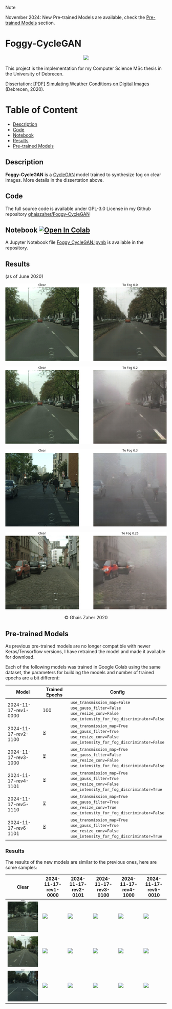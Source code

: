 > [!NOTE]  
> November 2024: New Pre-trained Models are available, check the [Pre-trained Models](#pre-trained-models) section.

# Foggy-CycleGAN

<p align="center">
 <img src="images/banner-cropped-rnd.png">
</p>

This project is the implementation for my Computer Science MSc thesis in the University of Debrecen.

Dissertation: 
<a href="./dissertation/Simulating%20Weather%20Conditions%20on%20Digital%20Images%20-%20Final.pdf" target="_blank">[PDF] Simulating Weather Conditions on Digital Images</a> (Debrecen, 2020).

# Table of Content
- [Description](#description)
- [Code](#code)
- [Notebook](#notebook)
- [Results](#results)
- [Pre-trained Models](#pre-trained-models)

## Description
**Foggy-CycleGAN** is a
<a href="https://junyanz.github.io/CycleGAN/" target="_blank">CycleGAN</a> model trained to synthesize fog on clear images. More details in the dissertation above.

## Code
The full source code is available under GPL-3.0 License in my Github repository <a href="https://github.com/ghaiszaher/Foggy-CycleGAN" target="_blank">ghaiszaher/Foggy-CycleGAN</a>

## Notebook <a href="https://colab.research.google.com/github/ghaiszaher/Foggy-CycleGAN/blob/master/Foggy_CycleGAN.ipynb" target="_blank"><img src="https://colab.research.google.com/assets/colab-badge.svg" alt="Open In Colab"/></a>
A Jupyter Notebook file <a href="https://github.com/ghaiszaher/Foggy-CycleGAN/blob/master/Foggy_CycleGAN.ipynb" target="_blank">Foggy_CycleGAN.ipynb</a> is available in the repository.

## Results
(as of June 2020)
<p align="center">
 <img src="images/results/2020-06/result-animated-01.gif">
</p>

<p align="center">
 <img src="images/results/2020-06/result-sample-0.2.jpg">
</p>

<p align="center">
 <img src="images/results/2020-06/result-sample-0.3.jpg">
</p>

<p align="center">
 <img src="images/results/2020-06/result-sample-0.25.jpg">
</p>

<div align="center">
&copy; Ghais Zaher 2020
</div>

## Pre-trained Models
As previous pre-trained models are no longer compatible with newer Keras/Tensorflow versions, I have retrained the model and made it available for
download.

Each of the following models was trained in Google Colab using the same dataset, the parameters for building the models and number of trained epochs are a bit different:
<div align="center">

| Model                | Trained Epochs | Config                                                                                                                             |
|----------------------|----------------|------------------------------------------------------------------------------------------------------------------------------------|
| 2024-11-17-rev1-0000 | 100            | `use_transmission_map=False`<br>`use_gauss_filter=False`<br>`use_resize_conv=False`<br>`use_intensity_for_fog_discriminator=False` |
| 2024-11-17-rev2-1100 | ⏳              | `use_transmission_map=True`<br>`use_gauss_filter=True`<br>`use_resize_conv=False`<br>`use_intensity_for_fog_discriminator=False`   |
| 2024-11-17-rev3-1000 | ⏳              | `use_transmission_map=True`<br>`use_gauss_filter=False`<br>`use_resize_conv=False`<br>`use_intensity_for_fog_discriminator=False`  |
| 2024-11-17-rev4-1101 | ⏳              | `use_transmission_map=True`<br>`use_gauss_filter=True`<br>`use_resize_conv=False`<br>`use_intensity_for_fog_discriminator=True`    |
| 2024-11-17-rev5-1110 | ⏳              | `use_transmission_map=True`<br>`use_gauss_filter=True`<br>`use_resize_conv=True`<br>`use_intensity_for_fog_discriminator=False`    |
| 2024-11-17-rev6-1101 | ⏳              | `use_transmission_map=True`<br>`use_gauss_filter=True`<br>`use_resize_conv=False`<br>`use_intensity_for_fog_discriminator=True`    |
</div>

### Results
The results of the new models are similar to the previous ones, here are some samples:

| Clear                                                   | 2024-11-17-rev1-0000                                        | 2024-11-17-rev2-0101                                        | 2024-11-17-rev3-0100                                        | 2024-11-17-rev4-1000                                        | 2024-11-17-rev5-0010                                        |
|---------------------------------------------------------|-------------------------------------------------------------|-------------------------------------------------------------|-------------------------------------------------------------|-------------------------------------------------------------|-------------------------------------------------------------|
| <img src="images/results/2024-11-17/clear/sample1.jpg"> | <img src="images/results/2024-11-17/rev1-0000/sample1.gif"> | <img src="images/results/2024-11-17/rev2-0101/sample1.gif"> | <img src="images/results/2024-11-17/rev3-0100/sample1.gif"> | <img src="images/results/2024-11-17/rev4-1000/sample1.gif"> | <img src="images/results/2024-11-17/rev5-0010/sample1.gif"> |
| <img src="images/results/2024-11-17/clear/sample2.jpg"> | <img src="images/results/2024-11-17/rev1-0000/sample2.gif"> | <img src="images/results/2024-11-17/rev2-0101/sample2.gif"> | <img src="images/results/2024-11-17/rev3-0100/sample2.gif"> | <img src="images/results/2024-11-17/rev4-1000/sample2.gif"> | <img src="images/results/2024-11-17/rev5-0010/sample2.gif"> |
| <img src="images/results/2024-11-17/clear/sample3.jpg"> | <img src="images/results/2024-11-17/rev1-0000/sample3.gif"> | <img src="images/results/2024-11-17/rev2-0101/sample3.gif"> | <img src="images/results/2024-11-17/rev3-0100/sample3.gif"> | <img src="images/results/2024-11-17/rev4-1000/sample3.gif"> | <img src="images/results/2024-11-17/rev5-0010/sample3.gif"> |

